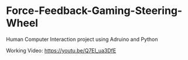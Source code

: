 # Force-Feedback-Gaming-Steering-Wheel
Human Computer Interaction project using Adruino and Python

Working Video: https://youtu.be/Q7EI_ua3DfE

